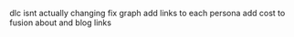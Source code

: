 dlc isnt actually changing
fix graph
add links to each persona
add cost to fusion
about and blog links
